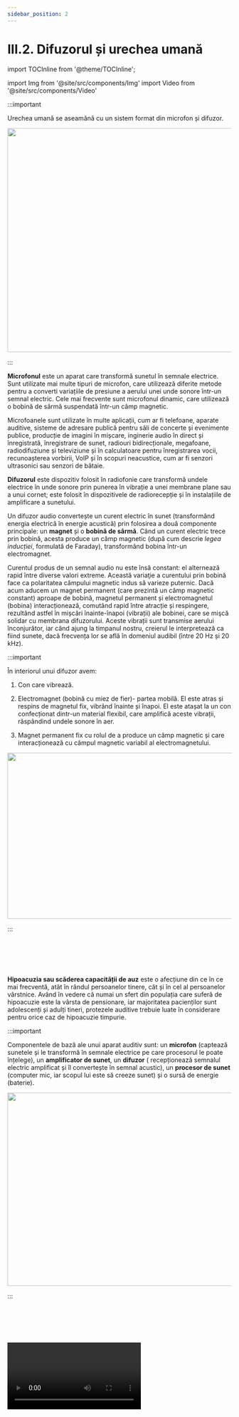 ```yaml
---
sidebar_position: 2
---
```


# III.2. Difuzorul și urechea umană


import TOCInline from '@theme/TOCInline';

<TOCInline toc={toc} />





import Img from '@site/src/components/Img'
import Video from '@site/src/components/Video'




:::important

Urechea umană se aseamănă cu un sistem format din microfon și difuzor.



<Img className="img-responsive4" src="biologie/fizicainlumeavie/acustica-si-mecanismul-auzului/3_2_Poza1_MicrofonSiDifuzor.jpg" width="1000" height="503" />



:::



**Microfonul** este un aparat care transformă sunetul în semnale electrice. Sunt utilizate mai multe tipuri de microfon, care utilizează diferite metode pentru a converti variațiile de presiune a aerului unei unde sonore într-un semnal electric. Cele mai frecvente sunt microfonul dinamic, care utilizează o bobină de sârmă suspendată într-un câmp magnetic.

Microfoanele sunt utilizate în multe aplicații, cum ar fi telefoane, aparate auditive, sisteme de adresare publică pentru săli de concerte și evenimente publice, producție de imagini în mișcare, inginerie audio în direct și înregistrată, înregistrare de sunet, radiouri bidirecționale, megafoane, radiodifuziune și televiziune și în calculatoare pentru înregistrarea vocii, recunoașterea vorbirii, VoIP și în scopuri neacustice, cum ar fi senzori ultrasonici sau senzori de bătaie. 


**Difuzorul** este dispozitiv folosit în radiofonie care transformă undele electrice în unde sonore prin punerea în vibrație a unei membrane plane sau a unui cornet; este folosit în dispozitivele de radiorecepție și în instalațiile de amplificare a sunetului.

Un difuzor audio convertește un curent electric în sunet (transformând energia electrică în energie acustică) prin folosirea a două componente principale: un **magnet** și o **bobină de sârmă**. Când un curent electric trece prin bobină, acesta produce un câmp magnetic (după cum descrie _legea inducției_, formulată de Faraday), transformând bobina într-un electromagnet.

Curentul produs de un semnal audio nu este însă constant: el alternează rapid între diverse valori extreme. Această variaţie a curentului prin bobină face ca polaritatea câmpului magnetic indus să varieze puternic. Dacă acum aducem un magnet permanent (care prezintă un câmp magnetic constant) aproape de bobină, magnetul permanent și electromagnetul (bobina) interacționează, comutând rapid între atracție și respingere, rezultând astfel în mișcări înainte-înapoi (vibrații) ale bobinei, care se mişcă solidar cu membrana difuzorului. Aceste vibrații sunt transmise aerului înconjurător, iar când ajung la timpanul nostru, creierul le interpretează ca fiind sunete, dacă frecvența lor se află în domeniul audibil (între 20 Hz și 20 kHz).


:::important

În interiorul unui difuzor avem:

1)	Con care vibrează.

2)	Electromagnet (bobină cu miez de fier)- partea mobilă. El este atras și respins de magnetul fix, vibrând înainte și înapoi. El este atașat la un con confecționat dintr-un material flexibil, care amplifică aceste vibrații, răspândind undele sonore în aer.

3)	Magnet permanent fix cu rolul de a produce un câmp magnetic și care interacționează cu câmpul magnetic variabil al electromagnetului.


<Img className="img-responsive4" src="biologie/fizicainlumeavie/acustica-si-mecanismul-auzului/3_2_Poza2_ComponenteDifuzor_vers2.jpg" width="1000" height="373" />


:::


<br></br>
<br></br>



**Hipoacuzia sau scăderea capacității de auz** este o afecțiune din ce în ce mai frecventă, atât în rândul persoanelor tinere, cât și în cel al persoanelor vârstnice. Având în vedere că numai un sfert din populația care suferă de hipoacuzie este la vârsta de pensionare, iar majoritatea pacienților sunt adolescenți și adulți tineri, protezele auditive trebuie luate în considerare pentru orice caz de hipoacuzie timpurie.



:::important

Componentele de bază ale unui aparat auditiv sunt: un **microfon** (captează sunetele și le transformă în semnale electrice pe care procesorul le poate înțelege), un **amplificator de sunet**, un **difuzor** ( recepționează semnalul electric amplificat și îl convertește în semnal acustic), un **procesor de sunet** (computer mic, iar scopul lui este să creeze sunet) și o sursă de energie (baterie).



<Img className="img-responsive4" src="biologie/fizicainlumeavie/acustica-si-mecanismul-auzului/3_2_Poza3_AparatAuditiv.jpg" width="1000" height="434" />


:::


<br></br>
<br></br>




<Video src="https://www.youtube.com/embed/wMGMKW8Iiys" />
